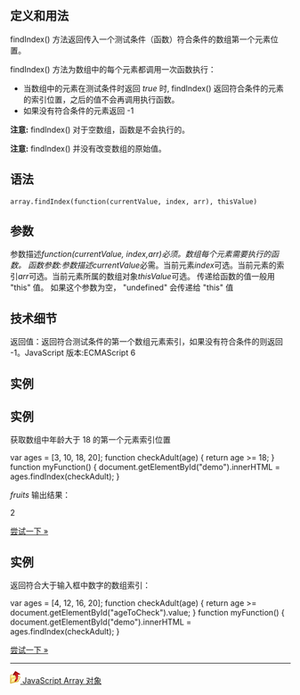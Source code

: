 定义和用法
-----

findIndex() 方法返回传入一个测试条件（函数）符合条件的数组第一个元素位置。

findIndex() 方法为数组中的每个元素都调用一次函数执行：

* 当数组中的元素在测试条件时返回 *true* 时, findIndex() 返回符合条件的元素的索引位置，之后的值不会再调用执行函数。
* 如果没有符合条件的元素返回 -1

**注意:** findIndex() 对于空数组，函数是不会执行的。

**注意:** findIndex() 并没有改变数组的原始值。

语法
--

    array.findIndex(function(currentValue, index, arr), thisValue)

参数
--

参数描述*function(currentValue, index,arr)*必须。数组每个元素需要执行的函数。
函数参数:参数描述*currentValue*必需。当前元素*index*可选。当前元素的索引*arr*可选。当前元素所属的数组对象*thisValue*可选。 传递给函数的值一般用 "this" 值。
如果这个参数为空， "undefined" 会传递给 "this" 值

技术细节
----

返回值：返回符合测试条件的第一个数组元素索引，如果没有符合条件的则返回 -1。JavaScript 版本:ECMAScript 6

实例
--

实例
---

获取数组中年龄大于 18 的第一个元素索引位置

var ages = [3, 10, 18, 20]; function checkAdult(age) { return age \>= 18; } function myFunction() { document.getElementById("demo").innerHTML = ages.findIndex(checkAdult); }

*fruits* 输出结果：

2

[尝试一下 »](http://www.runoob.com/try/try.php?filename=tryjsref_findindex)

实例
--

返回符合大于输入框中数字的数组索引：

var ages = [4, 12, 16, 20]; function checkAdult(age) { return age \>= document.getElementById("ageToCheck").value; } function myFunction() { document.getElementById("demo").innerHTML = ages.findIndex(checkAdult); }

[尝试一下 »](http://www.runoob.com/try/try.php?filename=tryjsref_findindex2)

---

[![Array 对象参考手册](resources/41E5761FB9ACE3ECBD611C59B218A93E.gif) JavaScript Array 对象](http://www.runoob.com/jsref/jsref-obj-array.html)